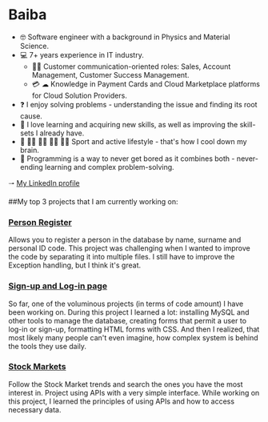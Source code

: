 # Baiba

- 🤓 Software engineer with a background in Physics and Material Science.
- 💻 7+ years experience in IT industry.
  - 👩‍💼 Customer communication-oriented roles: Sales, Account Management, Customer Success Management.
  - 💳 ☁ Knowledge in Payment Cards and Cloud Marketplace platforms for Cloud Solution Providers.
- ❓ I enjoy solving problems - understanding the issue and finding its root cause. 
- 🌱 I love learning and acquiring new skills, as well as improving the skill-sets I already have.
- 🏐 🏊‍♀ 🏃‍♀ 🚴‍♀ 🏋️‍♀ Sport and active lifestyle - that's how I cool down my brain.
- 🎯 Programming is a way to never get bored as it combines both - never-ending learning and complex problem-solving.


🠒 [My LinkedIn profile](https://www.linkedin.com/in/baiba-niparte/) 
<img src="https://cdn-icons-png.flaticon.com/512/174/174857.png" width="10">


##My top 3 projects that I am currently working on:
### [Person Register](https://github.com/BaibaNi/personRegister_separate_files)
Allows you to register a person in the database by name, surname and personal ID code. 
This project was challenging when I wanted to improve the code by separating it into multiple files. 
I still have to improve the Exception handling, but I think it's great.

### [Sign-up and Log-in page](https://github.com/BaibaNi/SignLogIn)

So far, one of the voluminous projects (in terms of code amount) I have been working on. 
During this project I learned a lot: installing MySQL and other tools to manage the database, 
creating forms that permit a user to log-in or sign-up, formatting HTML forms with CSS. 
And then I realized, that most likely many people can't even imagine, 
how complex system is behind the tools they use daily.

### [Stock Markets](https://github.com/BaibaNi/stockAPI)

Follow the Stock Market trends and search the ones you have the most interest in. 
Project using APIs with a very simple interface. While working on this project, 
I learned the principles of using APIs and how to access necessary data. 

